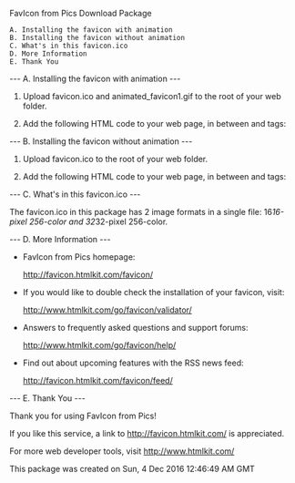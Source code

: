 FavIcon from Pics Download Package

    A. Installing the favicon with animation
    B. Installing the favicon without animation
    C. What's in this favicon.ico
    D. More Information
    E. Thank You


--- A. Installing the favicon with animation ---

1. Upload favicon.ico and animated_favicon1.gif to the root of your web folder.

2. Add the following HTML code to your web page, in between <head> and </head> tags:

   <link rel="shortcut icon" href="favicon.ico" >
   <link rel="icon" type="image/gif" href="animated_favicon1.gif" >



--- B. Installing the favicon without animation ---

1. Upload favicon.ico to the root of your web folder.

2. Add the following HTML code to your web page, in between <head> and </head> tags:

   <link rel="shortcut icon" href="favicon.ico" >



--- C. What's in this favicon.ico ---

The favicon.ico in this package has 2 image formats in a single file: 
    16*16-pixel 256-color and 32*32-pixel 256-color.



--- D. More Information ---


* FavIcon from Pics homepage:

  http://favicon.htmlkit.com/favicon/


* If you would like to double check the installation of your favicon, visit:

  http://www.htmlkit.com/go/favicon/validator/


* Answers to frequently asked questions and support forums:

  http://www.htmlkit.com/go/favicon/help/


* Find out about upcoming features with the RSS news feed:

  http://favicon.htmlkit.com/favicon/feed/



--- E. Thank You ---

Thank you for using FavIcon from Pics!

If you like this service, a link to http://favicon.htmlkit.com/ is appreciated.

For more web developer tools, visit http://www.htmlkit.com/


This package was created on Sun, 4 Dec 2016 12:46:49 AM GMT



